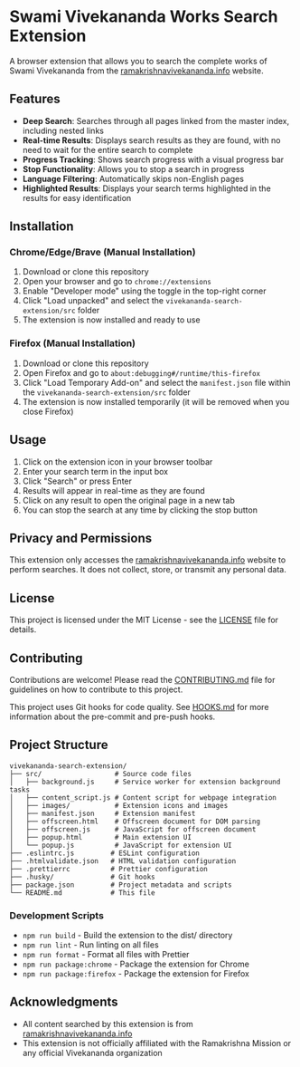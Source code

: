 # Swami Vivekananda Works Search Extension

A browser extension that allows you to search the complete works of Swami Vivekananda from the [ramakrishnavivekananda.info](https://www.ramakrishnavivekananda.info/vivekananda/master_index.htm) website.

## Features

- **Deep Search**: Searches through all pages linked from the master index, including nested links
- **Real-time Results**: Displays search results as they are found, with no need to wait for the entire search to complete
- **Progress Tracking**: Shows search progress with a visual progress bar
- **Stop Functionality**: Allows you to stop a search in progress
- **Language Filtering**: Automatically skips non-English pages
- **Highlighted Results**: Displays your search terms highlighted in the results for easy identification

## Installation

### Chrome/Edge/Brave (Manual Installation)

1. Download or clone this repository
2. Open your browser and go to `chrome://extensions`
3. Enable "Developer mode" using the toggle in the top-right corner
4. Click "Load unpacked" and select the `vivekananda-search-extension/src` folder
5. The extension is now installed and ready to use

### Firefox (Manual Installation)

1. Download or clone this repository
2. Open Firefox and go to `about:debugging#/runtime/this-firefox`
3. Click "Load Temporary Add-on" and select the `manifest.json` file within the `vivekananda-search-extension/src` folder
4. The extension is now installed temporarily (it will be removed when you close Firefox)

## Usage

1. Click on the extension icon in your browser toolbar
2. Enter your search term in the input box
3. Click "Search" or press Enter
4. Results will appear in real-time as they are found
5. Click on any result to open the original page in a new tab
6. You can stop the search at any time by clicking the stop button

## Privacy and Permissions

This extension only accesses the [ramakrishnavivekananda.info](https://www.ramakrishnavivekananda.info/) website to perform searches. It does not collect, store, or transmit any personal data.

## License

This project is licensed under the MIT License - see the [LICENSE](LICENSE) file for details.

## Contributing

Contributions are welcome! Please read the [CONTRIBUTING.md](CONTRIBUTING.md) file for guidelines on how to contribute to this project.

This project uses Git hooks for code quality. See [HOOKS.md](HOOKS.md) for more information about the pre-commit and pre-push hooks.

## Project Structure

```
vivekananda-search-extension/
├── src/                  # Source code files
│   ├── background.js     # Service worker for extension background tasks
│   ├── content_script.js # Content script for webpage integration
│   ├── images/           # Extension icons and images
│   ├── manifest.json     # Extension manifest
│   ├── offscreen.html    # Offscreen document for DOM parsing
│   ├── offscreen.js      # JavaScript for offscreen document
│   ├── popup.html        # Main extension UI
│   └── popup.js          # JavaScript for extension UI
├── .eslintrc.js         # ESLint configuration
├── .htmlvalidate.json   # HTML validation configuration
├── .prettierrc          # Prettier configuration
├── .husky/              # Git hooks
├── package.json         # Project metadata and scripts
└── README.md            # This file
```

### Development Scripts

- `npm run build` - Build the extension to the dist/ directory
- `npm run lint` - Run linting on all files
- `npm run format` - Format all files with Prettier
- `npm run package:chrome` - Package the extension for Chrome
- `npm run package:firefox` - Package the extension for Firefox

## Acknowledgments

- All content searched by this extension is from [ramakrishnavivekananda.info](https://www.ramakrishnavivekananda.info/)
- This extension is not officially affiliated with the Ramakrishna Mission or any official Vivekananda organization
